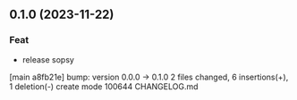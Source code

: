 ## 0.1.0 (2023-11-22)

### Feat

- release sopsy

[main a8fb21e] bump: version 0.0.0 → 0.1.0
 2 files changed, 6 insertions(+), 1 deletion(-)
 create mode 100644 CHANGELOG.md

